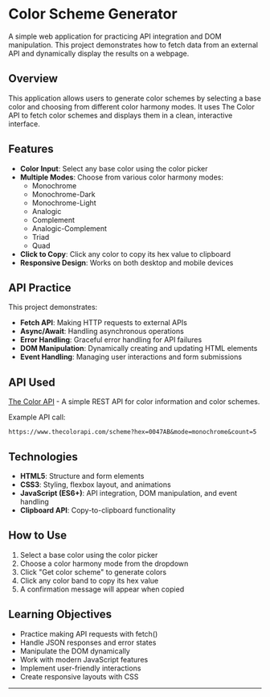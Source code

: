 # Color Scheme Generator

A simple web application for practicing API integration and DOM manipulation. This project demonstrates how to fetch data from an external API and dynamically display the results on a webpage.

## Overview

This application allows users to generate color schemes by selecting a base color and choosing from different color harmony modes. It uses The Color API to fetch color schemes and displays them in a clean, interactive interface.

## Features

- **Color Input**: Select any base color using the color picker
- **Multiple Modes**: Choose from various color harmony modes:
  - Monochrome
  - Monochrome-Dark
  - Monochrome-Light
  - Analogic
  - Complement
  - Analogic-Complement
  - Triad
  - Quad
- **Click to Copy**: Click any color to copy its hex value to clipboard
- **Responsive Design**: Works on both desktop and mobile devices

## API Practice

This project demonstrates:

- **Fetch API**: Making HTTP requests to external APIs
- **Async/Await**: Handling asynchronous operations
- **Error Handling**: Graceful error handling for API failures
- **DOM Manipulation**: Dynamically creating and updating HTML elements
- **Event Handling**: Managing user interactions and form submissions

## API Used

[The Color API](https://www.thecolorapi.com/) - A simple REST API for color information and color schemes.

Example API call:
```
https://www.thecolorapi.com/scheme?hex=0047AB&mode=monochrome&count=5
```

## Technologies

- **HTML5**: Structure and form elements
- **CSS3**: Styling, flexbox layout, and animations
- **JavaScript (ES6+)**: API integration, DOM manipulation, and event handling
- **Clipboard API**: Copy-to-clipboard functionality

## How to Use

1. Select a base color using the color picker
2. Choose a color harmony mode from the dropdown
3. Click "Get color scheme" to generate colors
4. Click any color band to copy its hex value
5. A confirmation message will appear when copied

## Learning Objectives

- Practice making API requests with fetch()
- Handle JSON responses and error states
- Manipulate the DOM dynamically
- Work with modern JavaScript features
- Implement user-friendly interactions
- Create responsive layouts with CSS

---
